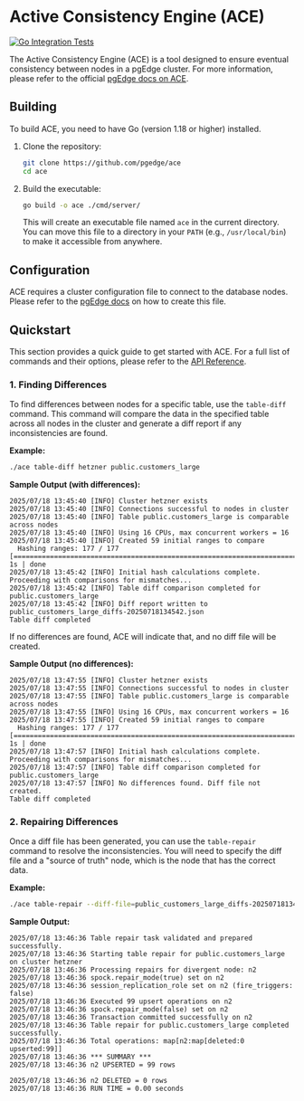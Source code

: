 # Active Consistency Engine (ACE)
[![Go Integration Tests](https://github.com/pgEdge/ace/actions/workflows/test.yml/badge.svg?branch=main)](https://github.com/pgEdge/ace/actions/workflows/test.yml)

The Active Consistency Engine (ACE) is a tool designed to ensure eventual consistency between nodes in a pgEdge cluster. For more information, please refer to the official [pgEdge docs on ACE](https://docs.pgedge.com/platform/ace).




## Building

To build ACE, you need to have Go (version 1.18 or higher) installed.

1.  Clone the repository:
    ```sh
    git clone https://github.com/pgedge/ace
    cd ace
    ```

2.  Build the executable:
    ```sh
    go build -o ace ./cmd/server/
    ```
    This will create an executable file named `ace` in the current directory. You can move this file to a directory in your `PATH` (e.g., `/usr/local/bin`) to make it accessible from anywhere.

## Configuration

ACE requires a cluster configuration file to connect to the database nodes. Please refer to the [pgEdge docs](https://docs.pgedge.com/platform/installing_pgedge/json) on how to create this file.

## Quickstart

This section provides a quick guide to get started with ACE. For a full list of commands and their options, please refer to the [API Reference](docs/api.md).

### 1. Finding Differences

To find differences between nodes for a specific table, use the `table-diff` command. This command will compare the data in the specified table across all nodes in the cluster and generate a diff report if any inconsistencies are found.

**Example:**
```sh
./ace table-diff hetzner public.customers_large
```

**Sample Output (with differences):**
```
2025/07/18 13:45:40 [INFO] Cluster hetzner exists
2025/07/18 13:45:40 [INFO] Connections successful to nodes in cluster
2025/07/18 13:45:40 [INFO] Table public.customers_large is comparable across nodes
2025/07/18 13:45:40 [INFO] Using 16 CPUs, max concurrent workers = 16
2025/07/18 13:45:40 [INFO] Created 59 initial ranges to compare
  Hashing ranges: 177 / 177 [========================================================================================================================================================================] 1s | done
2025/07/18 13:45:42 [INFO] Initial hash calculations complete. Proceeding with comparisons for mismatches...
2025/07/18 13:45:42 [INFO] Table diff comparison completed for public.customers_large
2025/07/18 13:45:42 [INFO] Diff report written to public_customers_large_diffs-20250718134542.json
Table diff completed
```

If no differences are found, ACE will indicate that, and no diff file will be created.

**Sample Output (no differences):**
```
2025/07/18 13:47:55 [INFO] Cluster hetzner exists
2025/07/18 13:47:55 [INFO] Connections successful to nodes in cluster
2025/07/18 13:47:55 [INFO] Table public.customers_large is comparable across nodes
2025/07/18 13:47:55 [INFO] Using 16 CPUs, max concurrent workers = 16
2025/07/18 13:47:55 [INFO] Created 59 initial ranges to compare
  Hashing ranges: 177 / 177 [========================================================================================================================================================================] 1s | done
2025/07/18 13:47:57 [INFO] Initial hash calculations complete. Proceeding with comparisons for mismatches...
2025/07/18 13:47:57 [INFO] Table diff comparison completed for public.customers_large
2025/07/18 13:47:57 [INFO] No differences found. Diff file not created.
Table diff completed
```

### 2. Repairing Differences

Once a diff file has been generated, you can use the `table-repair` command to resolve the inconsistencies. You will need to specify the diff file and a "source of truth" node, which is the node that has the correct data.

**Example:**
```sh
./ace table-repair --diff-file=public_customers_large_diffs-20250718134542.json --source-of-truth=n1 hetzner public.customers_large
```

**Sample Output:**
```
2025/07/18 13:46:36 Table repair task validated and prepared successfully.
2025/07/18 13:46:36 Starting table repair for public.customers_large on cluster hetzner
2025/07/18 13:46:36 Processing repairs for divergent node: n2
2025/07/18 13:46:36 spock.repair_mode(true) set on n2
2025/07/18 13:46:36 session_replication_role set on n2 (fire_triggers: false)
2025/07/18 13:46:36 Executed 99 upsert operations on n2
2025/07/18 13:46:36 spock.repair_mode(false) set on n2
2025/07/18 13:46:36 Transaction committed successfully on n2
2025/07/18 13:46:36 Table repair for public.customers_large completed successfully.
2025/07/18 13:46:36 Total operations: map[n2:map[deleted:0 upserted:99]]
2025/07/18 13:46:36 *** SUMMARY ***
2025/07/18 13:46:36 n2 UPSERTED = 99 rows

2025/07/18 13:46:36 n2 DELETED = 0 rows
2025/07/18 13:46:36 RUN TIME = 0.00 seconds
```